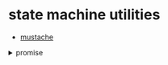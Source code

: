 # state machine utilities

- [mustache](mustache.md)


<details>
<summary>promise</summary>

### about
...

### effects
a very special handling of a promise constitute a new concept of the effect.
the effect is whether a result value of a promise is not needed or is consumed
internally, by the last action handler of the promise itself.

every effect must bear an important attribute - identifier.
it allows to enqueue effects with ease, at any time, otherwise,
the burden of managing effects is purely on the user side.

</details>

